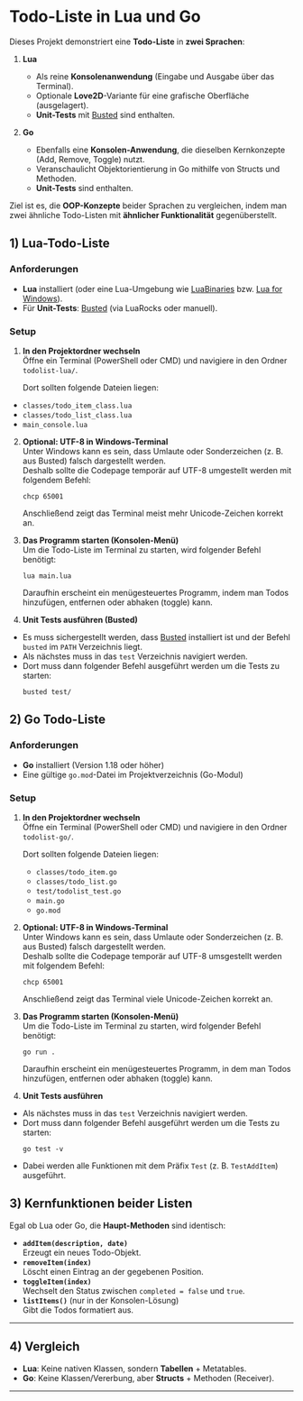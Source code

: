 # Todo-Liste in Lua und Go

Dieses Projekt demonstriert eine **Todo-Liste** in **zwei Sprachen**:

1. **Lua**  
   - Als reine **Konsolenanwendung** (Eingabe und Ausgabe über das Terminal).  
   - Optionale **Love2D**-Variante für eine grafische Oberfläche (ausgelagert).  
   - **Unit-Tests** mit [Busted](https://lunarmodules.github.io/busted/) sind enthalten.

2. **Go**  
   - Ebenfalls eine **Konsolen-Anwendung**, die dieselben Kernkonzepte (Add, Remove, Toggle) nutzt.  
   - Veranschaulicht Objektorientierung in Go mithilfe von Structs und Methoden. 
   - **Unit-Tests** sind enthalten.

Ziel ist es, die **OOP-Konzepte** beider Sprachen zu vergleichen, indem man zwei ähnliche Todo-Listen mit **ähnlicher Funktionalität** gegenüberstellt.

## 1) Lua-Todo-Liste

### Anforderungen

- **Lua** installiert (oder eine Lua-Umgebung wie [LuaBinaries](https://luabinaries.sourceforge.net/) bzw. [Lua for Windows](https://github.com/rjpcomputing/luaforwindows)).
- Für **Unit-Tests**: [Busted](https://lunarmodules.github.io/busted/) (via LuaRocks oder manuell).

### Setup

1. **In den Projektordner wechseln**  
   Öffne ein Terminal (PowerShell oder CMD) und navigiere in den Ordner `todolist-lua/`.  

    Dort sollten folgende Dateien liegen:
- `classes/todo_item_class.lua`
- `classes/todo_list_class.lua`
- `main_console.lua`

2. **Optional: UTF-8 in Windows-Terminal**  
Unter Windows kann es sein, dass Umlaute oder Sonderzeichen (z. B. aus Busted) falsch dargestellt werden.  
Deshalb sollte die Codepage temporär auf UTF-8 umgestellt werden mit folgendem Befehl:
    ```
    chcp 65001
    ```
    Anschließend zeigt das Terminal meist mehr Unicode-Zeichen korrekt an.

3. **Das Programm starten (Konsolen-Menü)**  
Um die Todo-Liste im Terminal zu starten, wird folgender Befehl benötigt:
    ```
    lua main.lua
    ```

    Daraufhin erscheint ein menügesteuertes Programm, indem man Todos hinzufügen, entfernen oder abhaken (toggle) kann.  

4. **Unit Tests ausführen (Busted)**  
- Es muss sichergestellt werden, dass [Busted](https://olivinelabs.com/busted/) installiert ist und der Befehl `busted` im `PATH` Verzeichnis liegt.  
- Als nächstes muss in das `test` Verzeichnis navigiert werden.
- Dort muss dann folgender Befehl ausgeführt werden um die Tests zu starten:
    ```
    busted test/
    ```

## 2) Go Todo-Liste

### Anforderungen
- **Go** installiert (Version 1.18 oder höher)
- Eine gültige `go.mod`-Datei im Projektverzeichnis (Go-Modul)

### Setup

1. **In den Projektordner wechseln**  
   Öffne ein Terminal (PowerShell oder CMD) und navigiere in den Ordner `todolist-go/`.  

   Dort sollten folgende Dateien liegen:
   - `classes/todo_item.go`
   - `classes/todo_list.go`
   - `test/todolist_test.go`
   - `main.go`
   - `go.mod`

2. **Optional: UTF-8 in Windows-Terminal**  
   Unter Windows kann es sein, dass Umlaute oder Sonderzeichen (z. B. aus Busted) falsch dargestellt werden.  
Deshalb sollte die Codepage temporär auf UTF-8 umsgestellt werden mit folgendem Befehl:
    ```
    chcp 65001
    ```

    Anschließend zeigt das Terminal viele Unicode-Zeichen korrekt an.

3. **Das Programm starten (Konsolen-Menü)**  
    Um die Todo-Liste im Terminal zu starten, wird folgender Befehl benötigt:
    ```
    go run .
    ```

    Daraufhin erscheint ein menügesteuertes Programm, in dem man Todos hinzufügen, entfernen oder abhaken (toggle) kann.  

4. **Unit Tests ausführen**  
- Als nächstes muss in das `test` Verzeichnis navigiert werden.
- Dort muss dann folgender Befehl ausgeführt werden um die Tests zu starten:
  ```
  go test -v
  ```
- Dabei werden alle Funktionen mit dem Präfix `Test` (z. B. `TestAddItem`) ausgeführt.



## 3) Kernfunktionen beider Listen

Egal ob Lua oder Go, die **Haupt-Methoden** sind identisch:

- **`addItem(description, date)`**  
  Erzeugt ein neues Todo-Objekt.
- **`removeItem(index)`**  
  Löscht einen Eintrag an der gegebenen Position.
- **`toggleItem(index)`**  
  Wechselt den Status zwischen `completed = false` und `true`. 
- **`listItems()`** (nur in der Konsolen-Lösung)  
  Gibt die Todos formatiert aus.

---

## 4) Vergleich


  - **Lua**: Keine nativen Klassen, sondern **Tabellen** + Metatables.
  - **Go**: Keine Klassen/Vererbung, aber **Structs** + Methoden (Receiver).


---
